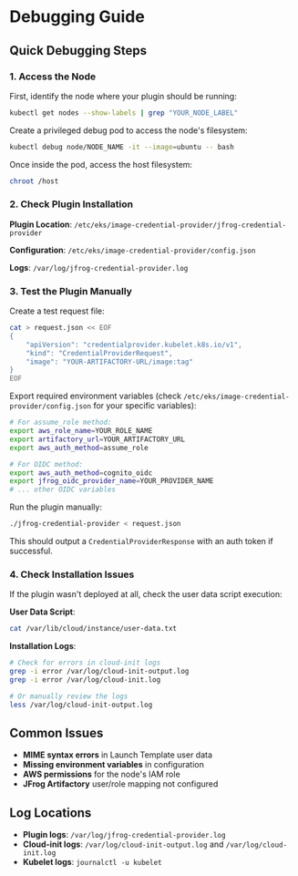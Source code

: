 # Debugging Guide

## Quick Debugging Steps

### 1. Access the Node

First, identify the node where your plugin should be running:

```bash
kubectl get nodes --show-labels | grep "YOUR_NODE_LABEL"
```

Create a privileged debug pod to access the node's filesystem:

```bash
kubectl debug node/NODE_NAME -it --image=ubuntu -- bash
```

Once inside the pod, access the host filesystem:

```bash
chroot /host
```

### 2. Check Plugin Installation

**Plugin Location**: `/etc/eks/image-credential-provider/jfrog-credential-provider`

**Configuration**: `/etc/eks/image-credential-provider/config.json`

**Logs**: `/var/log/jfrog-credential-provider.log`

### 3. Test the Plugin Manually

Create a test request file:

```bash
cat > request.json << EOF
{
    "apiVersion": "credentialprovider.kubelet.k8s.io/v1",
    "kind": "CredentialProviderRequest",
    "image": "YOUR-ARTIFACTORY-URL/image:tag"
}
EOF
```

Export required environment variables (check `/etc/eks/image-credential-provider/config.json` for your specific variables):

```bash
# For assume_role method:
export aws_role_name=YOUR_ROLE_NAME
export artifactory_url=YOUR_ARTIFACTORY_URL
export aws_auth_method=assume_role

# For OIDC method:
export aws_auth_method=cognito_oidc
export jfrog_oidc_provider_name=YOUR_PROVIDER_NAME
# ... other OIDC variables
```

Run the plugin manually:

```bash
./jfrog-credential-provider < request.json
```

This should output a `CredentialProviderResponse` with an auth token if successful.

### 4. Check Installation Issues

If the plugin wasn't deployed at all, check the user data script execution:

**User Data Script**: 
```bash
cat /var/lib/cloud/instance/user-data.txt
```

**Installation Logs**:
```bash
# Check for errors in cloud-init logs
grep -i error /var/log/cloud-init-output.log
grep -i error /var/log/cloud-init.log

# Or manually review the logs
less /var/log/cloud-init-output.log
```

## Common Issues

- **MIME syntax errors** in Launch Template user data
- **Missing environment variables** in configuration
- **AWS permissions** for the node's IAM role
- **JFrog Artifactory** user/role mapping not configured

## Log Locations

- **Plugin logs**: `/var/log/jfrog-credential-provider.log`
- **Cloud-init logs**: `/var/log/cloud-init-output.log` and `/var/log/cloud-init.log`
- **Kubelet logs**: `journalctl -u kubelet`